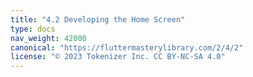 ```yaml
---
title: "4.2 Developing the Home Screen"
type: docs
nav_weight: 42000
canonical: "https://fluttermasterylibrary.com/2/4/2"
license: "© 2023 Tokenizer Inc. CC BY-NC-SA 4.0"
---
```

